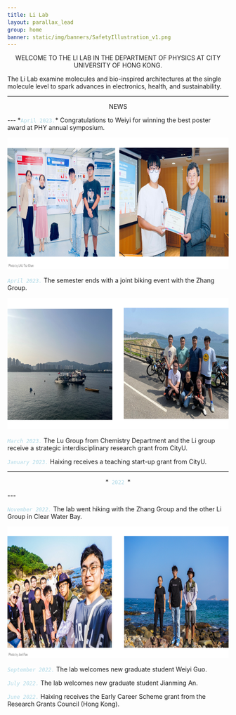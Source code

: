 ```yaml
---
title: Li Lab
layout: parallax_lead
group: home
banner: static/img/banners/SafetyIllustration_v1.png
---
```


<p align="center">WELCOME TO THE LI LAB IN THE DEPARTMENT OF PHYSICS AT CITY UNIVERSITY OF HONG KONG.
</p>

The Li Lab examine molecules and bio-inspired architectures at the single molecule level to spark advances in electronics, health, and sustainability.

---
<p align="center"> NEWS </p>
---
*<code style="color : lightblue">April 2023.</code>*
Congratulations to Weiyi for winning the best poster award at PHY annual symposium.

<p align="center">
    <img height="300px" src="static/img/news/2023.06poster.jpg" alt="2023 June poster">
</p>

*<code style="color : lightblue">April 2023.</code>*
The semester ends with a joint biking event with the Zhang Group.

<p align="center">
    <img height="300px" src="static/img/news/2023.04biking.jpg" alt="2023 Mar biking">
</p>

*<code style="color : lightblue">March 2023.</code>*
The Lu Group from Chemistry Department and the Li group receive a strategic interdisciplinary research grant from CityU.

*<code style="color : lightblue">January 2023.</code>*
Haixing receives a teaching start-up grant from CityU.

---
<p align="center"> *<code style="color : lightblue"> 2022 </code>*</p>
---

*<code style="color : lightblue">November 2022.</code>*
The lab went hiking with the Zhang Group and the other Li Group in Clear Water Bay.

<p align="center">
    <img height="300px" src="static/img/news/2022.11hiking.jpg" alt="2022 Nov hiking">
</p>


*<code style="color : lightblue">September 2022.</code>*
The lab welcomes new graduate student Weiyi Guo.


*<code style="color : lightblue">July 2022.</code>*
The lab welcomes new graduate student Jianming An.


*<code style="color : lightblue">June 2022.</code>*
Haixing receives the Early Career Scheme grant from the Research Grants Council (Hong Kong).
